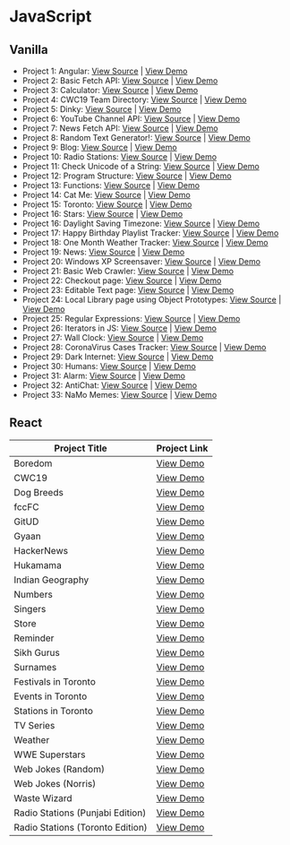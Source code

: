 # JavaScript

## Vanilla

- Project 1: Angular: [View Source](https://github.com/tpkahlon/javascript) | [View Demo](https://elegant-mccarthy-ef40e6.netlify.com/#!/)
- Project 2: Basic Fetch API: [View Source](https://github.com/tpkahlon/javascript) | [View Demo](https://tpkahlon.github.io/javascript/basic-fetch-api)
- Project 3: Calculator: [View Source](https://github.com/tpkahlon/javascript) | [View Demo](https://tpkahlon.github.io/javascript/calculator)
- Project 4: CWC19 Team Directory: [View Source](https://github.com/tpkahlon/javascript) | [View Demo](https://upbeat-golick-be5f11.netlify.com/#!/)
- Project 5: Dinky: [View Source](https://github.com/tpkahlon/javascript) | [View Demo](https://tpkahlon.github.io/javascript/dinky)
- Project 6: YouTube Channel API: [View Source](https://github.com/tpkahlon/javascript) | [View Demo](https://tpkahlon.github.io/javascript/jaanmahal-vlogs)
- Project 7: News Fetch API: [View Source](https://github.com/tpkahlon/javascript) | [View Demo](https://tpkahlon.github.io/javascript/news-fetch-api)
- Project 8: Random Text Generator!: [View Source](https://github.com/tpkahlon/javascript) | [View Demo](https://tpkahlon.github.io/javascript/random-text-generator)
- Project 9: Blog: [View Source](https://github.com/tpkahlon/javascript) | [View Demo](https://quirky-benz-c762ef.netlify.com/)
- Project 10: Radio Stations: [View Source](https://github.com/tpkahlon/javascript) | [View Demo](https://tpkahlon.github.io/javascript/radio-app)
- Project 11: Check Unicode of a String: [View Source](https://github.com/tpkahlon/javascript) | [View Demo](https://tpkahlon.github.io/javascript/check-unicode)
- Project 12: Program Structure: [View Source](https://github.com/tpkahlon/javascript) | [View Demo](https://tpkahlon.github.io/javascript/program-structure)
- Project 13: Functions: [View Source](https://github.com/tpkahlon/javascript) | [View Demo](https://tpkahlon.github.io/javascript/functions)
- Project 14: Cat Me: [View Source](https://github.com/tpkahlon/javascript) | [View Demo](https://tpkahlon.github.io/javascript/cat-gallery)
- Project 15: Toronto: [View Source](https://github.com/tpkahlon/javascript) | [View Demo](https://tpkahlon.github.io/javascript/toronto)
- Project 16: Stars: [View Source](https://github.com/tpkahlon/javascript) | [View Demo](https://tpkahlon.github.io/javascript/stars)
- Project 16: Daylight Saving Timezone: [View Source](https://github.com/tpkahlon/javascript) | [View Demo](https://tpkahlon.github.io/javascript/1)
- Project 17: Happy Birthday Playlist Tracker: [View Source](https://github.com/tpkahlon/javascript) | [View Demo](https://tpkahlon.github.io/javascript/2)
- Project 18: One Month Weather Tracker: [View Source](https://github.com/tpkahlon/javascript) | [View Demo](https://tpkahlon.github.io/javascript/3)
- Project 19: News: [View Source](https://github.com/tpkahlon/javascript) | [View Demo](https://tpkahlon.github.io/javascript/21)
- Project 20: Windows XP Screensaver: [View Source](https://github.com/tpkahlon/javascript) | [View Demo](https://tpkahlon.github.io/javascript/15)
- Project 21: Basic Web Crawler: [View Source](https://github.com/tpkahlon/javascript) | [View Demo](https://tpkahlon.github.io/javascript/16)
- Project 22: Checkout page: [View Source](https://github.com/tpkahlon/javascript) | [View Demo](https://tpkahlon.github.io/javascript/17)
- Project 23: Editable Text page: [View Source](https://github.com/tpkahlon/javascript) | [View Demo](https://tpkahlon.github.io/javascript/18)
- Project 24: Local Library page using Object Prototypes: [View Source](https://github.com/tpkahlon/javascript) | [View Demo](https://tpkahlon.github.io/javascript/19)
- Project 25: Regular Expressions: [View Source](https://github.com/tpkahlon/javascript) | [View Demo](https://tpkahlon.github.io/javascript/22)
- Project 26: Iterators in JS: [View Source](https://github.com/tpkahlon/javascript) | [View Demo](https://tpkahlon.github.io/javascript/24)
- Project 27: Wall Clock: [View Source](https://github.com/tpkahlon/javascript) | [View Demo](https://tpkahlon.github.io/javascript/25)
- Project 28: CoronaVirus Cases Tracker: [View Source](https://github.com/tpkahlon/javascript) | [View Demo](https://tpkahlon.github.io/javascript/29)
- Project 29: Dark Internet: [View Source](https://github.com/tpkahlon/javascript) | [View Demo](https://tpkahlon.github.io/javascript/26)
- Project 30: Humans: [View Source](https://github.com/tpkahlon/javascript) | [View Demo](https://tpkahlon.github.io/javascript/27A)
- Project 31: Alarm: [View Source](https://github.com/tpkahlon/javascript) | [View Demo](https://tpkahlon.github.io/javascript/23)
- Project 32: AntiChat: [View Source](https://github.com/tpkahlon/javascript) | [View Demo](https://tpkahlon.github.io/javascript/30)
- Project 33: NaMo Memes: [View Source](https://github.com/tpkahlon/javascript) | [View Demo](https://tpkahlon.github.io/javascript/31/)

## React

| Project Title                    | Project Link                                                    |
| -------------------------------- | --------------------------------------------------------------- |
| Boredom                          | [View Demo](https://wonderful-swanson-2233c4.netlify.com/)      |
| CWC19                            | [View Demo](https://youthful-bassi-42a1e5.netlify.com/)         |
| Dog Breeds                       | [View Demo](https://kind-meninsky-ae7cc3.netlify.com/)          |
| fccFC                            | [View Demo](https://compassionate-dubinsky-2d2555.netlify.com/) |
| GitUD                            | [View Demo](https://happy-lewin-3ff6a4.netlify.com/)            |
| Gyaan                            | [View Demo](https://dazzling-volhard-b5528e.netlify.com/)       |
| HackerNews                       | [View Demo](https://jovial-fermi-0158b7.netlify.com/)           |
| Hukamama                         | [View Demo](https://elastic-hodgkin-cc54dc.netlify.com/)        |
| Indian Geography                 | [View Demo](https://amazing-murdock-0805dc.netlify.com/)        |
| Numbers                          | [View Demo](https://blissful-cray-bf15cc.netlify.com/)          |
| Singers                          | [View Demo](https://awesome-shirley-28fade.netlify.com/)        |
| Store                            | [View Demo](https://stoic-aryabhata-28792d.netlify.com/)        |
| Reminder                         | [View Demo](https://cocky-nightingale-3a6e72.netlify.com/)      |
| Sikh Gurus                       | [View Demo](https://eager-shockley-41b58e.netlify.com/)         |
| Surnames                         | [View Demo](https://sad-heisenberg-f93eac.netlify.com/)         |
| Festivals in Toronto             | [View Demo](https://determined-roentgen-84b6db.netlify.com/)    |
| Events in Toronto                | [View Demo](https://keen-babbage-e81c71.netlify.com/)           |
| Stations in Toronto              | [View Demo](https://distracted-mestorf-486189.netlify.com/)     |
| TV Series                        | [View Demo](https://quizzical-davinci-670359.netlify.com/)      |
| Weather                          | [View Demo](https://elastic-hodgkin-a00af3.netlify.com/)        |
| WWE Superstars                   | [View Demo](https://flamboyant-euler-c6c228.netlify.com/)       |
| Web Jokes (Random)               | [View Demo](https://sad-haibt-f5ecd8.netlify.com/)              |
| Web Jokes (Norris)               | [View Demo](https://cocky-bohr-541c8f.netlify.com/)             |
| Waste Wizard                     | [View Demo](https://peaceful-euclid-06fc35.netlify.com/)        |
| Radio Stations (Punjabi Edition) | [View Demo](https://nifty-elion-3c0ba6.netlify.com/)            |
| Radio Stations (Toronto Edition) | [View Demo](https://jolly-newton-ec1afa.netlify.com/)           |
